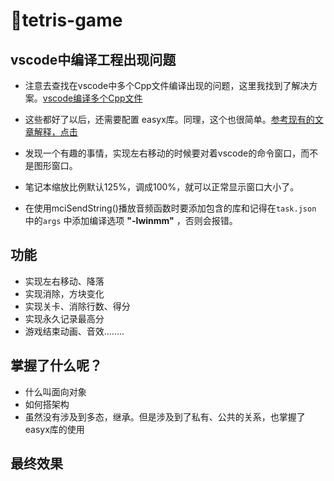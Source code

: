 # 🌟tetris-game
vscode中编译工程出现问题
---------------------------------------------

* 注意去查找在vscode中多个Cpp文件编译出现的问题，这里我找到了解决方案。[vscode编译多个Cpp文件](https://blog.csdn.net/m0_50609661/article/details/126330155)

* 这些都好了以后，还需要配置 easyx库。同理，这个也很简单。[参考现有的文章解释，点击](https://blog.csdn.net/m0_73676501/article/details/130421076)

* 发现一个有趣的事情，实现左右移动的时候要对着vscode的命令窗口，而不是图形窗口。
* 笔记本缩放比例默认125%，调成100%，就可以正常显示窗口大小了。
* 在使用mciSendString()播放音频函数时要添加包含的库和记得在`task.json` 中的`args` 中添加编译选项  **"-lwinmm"** ，否则会报错。

功能
-------

* 实现左右移动、降落
* 实现消除，方块变化
* 实现关卡、消除行数、得分
* 实现永久记录最高分
* 游戏结束动画、音效........

掌握了什么呢？
-------------------

* 什么叫面向对象
* 如何搭架构
* 虽然没有涉及到多态，继承。但是涉及到了私有、公共的关系，也掌握了easyx库的使用

最终效果
------------

